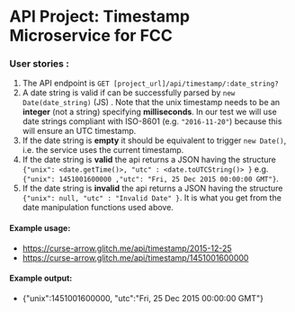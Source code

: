 # API Project: Timestamp Microservice for FCC

### User stories :

1. The API endpoint is `GET [project_url]/api/timestamp/:date_string?`
2. A date string is valid if can be successfully parsed by `new Date(date_string)` (JS) . Note that the unix timestamp needs to be an **integer** (not a string) specifying **milliseconds**. In our test we will use date strings compliant with ISO-8601 (e.g. `"2016-11-20"`) because this will ensure an UTC timestamp.
3. If the date string is **empty** it should be equivalent to trigger `new Date()`, i.e. the service uses the current timestamp.
4. If the date string is **valid** the api returns a JSON having the structure
   `{"unix": <date.getTime()>, "utc" : <date.toUTCString()> }`
   e.g. `{"unix": 1451001600000 ,"utc": "Fri, 25 Dec 2015 00:00:00 GMT"}`.
5. If the date string is **invalid** the api returns a JSON having the structure `{"unix": null, "utc" : "Invalid Date" }`. It is what you get from the date manipulation functions used above.

#### Example usage:

- <a href="https://curse-arrow.glitch.me/api/timestamp/2015-12-25" target="_new">https://curse-arrow.glitch.me/api/timestamp/2015-12-25</a>
- <a href="https://curse-arrow.glitch.me/api/timestamp/1451001600000" target="_new">https://curse-arrow.glitch.me/api/timestamp/1451001600000</a>

#### Example output:

- {"unix":1451001600000, "utc":"Fri, 25 Dec 2015 00:00:00 GMT"}
